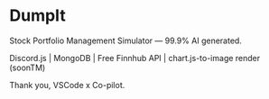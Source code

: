 # DumpIt
Stock Portfolio Management Simulator — 99.9% AI generated.

Discord.js | MongoDB | Free Finnhub API | chart.js-to-image render (soonTM)

Thank you, VSCode x Co-pilot.
